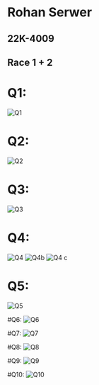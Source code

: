 # Rohan Serwer
## 22K-4009

## Race 1 + 2


# Q1: 
![Q1](https://github.com/rohanserwer/PfFall23/assets/143876943/f288aa90-adff-4b99-8e95-53d6d2127d64)


# Q2: 
![Q2](https://github.com/rohanserwer/PfFall23/assets/143876943/ef1c6e53-af34-423f-8215-f46a30da538a)


# Q3: 
![Q3](https://github.com/rohanserwer/PfFall23/assets/143876943/2ab0c202-1713-45a8-b5bb-c66136f87561)


# Q4: 
![Q4](https://github.com/rohanserwer/PfFall23/assets/143876943/e3504a3f-ad78-4879-a1a6-687b615aaaeb)
![Q4b](https://github.com/rohanserwer/PfFall23/assets/143876943/3498b05a-7503-406d-adb4-99c17fb24f11)
![Q4 c](https://github.com/rohanserwer/PfFall23/assets/143876943/4fe58776-03fc-4d63-b953-f8455061f359)


# Q5: 
![Q5](https://github.com/rohanserwer/PfFall23/assets/143876943/4d305e52-978f-408e-a5fa-2aa479c11f0e)

#Q6: 
![Q6](https://github.com/rohanserwer/PfFall23/assets/143876943/e002a0b6-36d0-4006-9ce3-10e0b236b47b)


#Q7:
![Q7](https://github.com/rohanserwer/PfFall23/assets/143876943/bb56e7de-251e-4ef1-af52-1dbc9e8388c7)


#Q8:
![Q8](https://github.com/rohanserwer/PfFall23/assets/143876943/498a9ac3-140c-4e76-88a3-ea36ddbb3276)


#Q9:
![Q9](https://github.com/rohanserwer/PfFall23/assets/143876943/482e49af-3243-4d73-99a6-31254d9bbd54)


#Q10:
![Q10](https://github.com/rohanserwer/PfFall23/assets/143876943/a7521ce2-2bbf-4429-b45d-a874586e9e84)





